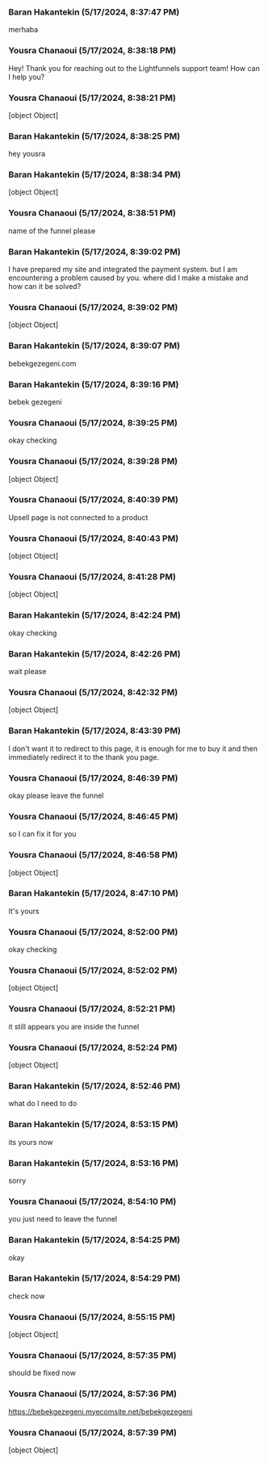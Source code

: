### Baran Hakantekin (5/17/2024, 8:37:47 PM)

merhaba

### Yousra Chanaoui (5/17/2024, 8:38:18 PM)

Hey!
Thank you for reaching out to the Lightfunnels support team! How can I help you?

### Yousra Chanaoui (5/17/2024, 8:38:21 PM)

[object Object]

### Baran Hakantekin (5/17/2024, 8:38:25 PM)

hey yousra

### Baran Hakantekin (5/17/2024, 8:38:34 PM)

[object Object]

### Yousra Chanaoui (5/17/2024, 8:38:51 PM)

name of the funnel please

### Baran Hakantekin (5/17/2024, 8:39:02 PM)

I have prepared my site and integrated the payment system. but I am encountering a problem caused by you. where did I make a mistake and how can it be solved?

### Yousra Chanaoui (5/17/2024, 8:39:02 PM)

[object Object]

### Baran Hakantekin (5/17/2024, 8:39:07 PM)

bebekgezegeni.com

### Baran Hakantekin (5/17/2024, 8:39:16 PM)

bebek gezegeni

### Yousra Chanaoui (5/17/2024, 8:39:25 PM)

okay checking

### Yousra Chanaoui (5/17/2024, 8:39:28 PM)

[object Object]

### Yousra Chanaoui (5/17/2024, 8:40:39 PM)

Upsell page is not connected to a product

### Yousra Chanaoui (5/17/2024, 8:40:43 PM)

[object Object]

### Yousra Chanaoui (5/17/2024, 8:41:28 PM)

[object Object]

### Baran Hakantekin (5/17/2024, 8:42:24 PM)

okay checking

### Baran Hakantekin (5/17/2024, 8:42:26 PM)

wait please

### Yousra Chanaoui (5/17/2024, 8:42:32 PM)

[object Object]

### Baran Hakantekin (5/17/2024, 8:43:39 PM)

I don't want it to redirect to this page, it is enough for me to buy it and then immediately redirect it to the thank you page.

### Yousra Chanaoui (5/17/2024, 8:46:39 PM)

okay please leave the funnel

### Yousra Chanaoui (5/17/2024, 8:46:45 PM)

so I can fix it for you

### Yousra Chanaoui (5/17/2024, 8:46:58 PM)

[object Object]

### Baran Hakantekin (5/17/2024, 8:47:10 PM)

It's yours

### Yousra Chanaoui (5/17/2024, 8:52:00 PM)

okay checking

### Yousra Chanaoui (5/17/2024, 8:52:02 PM)

[object Object]

### Yousra Chanaoui (5/17/2024, 8:52:21 PM)

it still appears you are inside the funnel

### Yousra Chanaoui (5/17/2024, 8:52:24 PM)

[object Object]

### Baran Hakantekin (5/17/2024, 8:52:46 PM)

what do I need to do

### Baran Hakantekin (5/17/2024, 8:53:15 PM)

its yours now

### Baran Hakantekin (5/17/2024, 8:53:16 PM)

sorry

### Yousra Chanaoui (5/17/2024, 8:54:10 PM)

you just need to leave the funnel

### Baran Hakantekin (5/17/2024, 8:54:25 PM)

okay

### Baran Hakantekin (5/17/2024, 8:54:29 PM)

check now

### Yousra Chanaoui (5/17/2024, 8:55:15 PM)

[object Object]

### Yousra Chanaoui (5/17/2024, 8:57:35 PM)

should be fixed now

### Yousra Chanaoui (5/17/2024, 8:57:36 PM)

https://bebekgezegeni.myecomsite.net/bebekgezegeni

### Yousra Chanaoui (5/17/2024, 8:57:39 PM)

[object Object]
